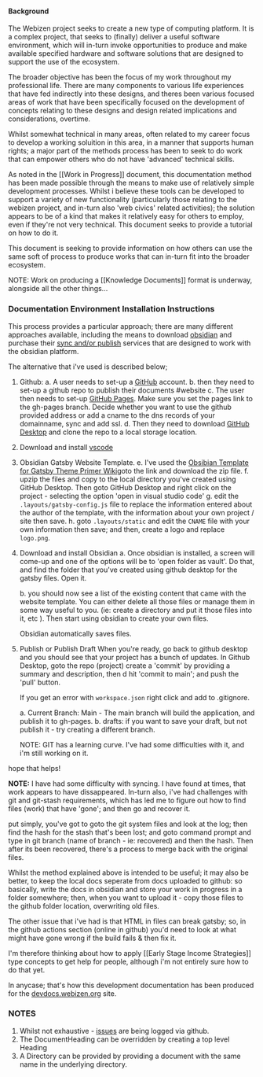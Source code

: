 #### Background
The Webizen project seeks to create a new type of computing platform. It is a complex project, that seeks to (finally) deliver a useful software environment, which will in-turn invoke opportunities to produce and make available specified hardware and software solutions that are designed to support the use of the ecosystem.

The broader objective has been the focus of my work throughout my professional life.  There are many components to various life experiences that have fed indirectly into these designs, and theres been various focused areas of work that have been specifically focused on the development of concepts relating to these designs and design related implications and considerations, overtime. 

Whilst somewhat technical in many areas, often related to my career focus to develop a working soluition in this area, in a manner that supports human rights; a major part of the methods process has been to seek to do work that can empower others who do not have 'advanced' technical skills.

As noted in the [[Work in Progress]] document, this documentation method has been made possible through the means to make use of relatively simple development processes.  Whilst i believe these tools can be developed to support a variety of new functionality (particularly those relating to the webizen project, and in-turn also 'web civics' related activities); the solution appears to be of a kind that makes it relatively easy for others to employ, even if they're not very technical.  This document seeks to provide a tutorial on how to do it. 

This document is seeking to provide information on how others can use the same soft of process to produce works that can in-turn fit into the broader ecosystem. 

NOTE:  Work on producing a [[Knowledge Documents]] format is underway, alongside all the other things...

### Documentation Environment Installation Instructions 

This process provides a particular approach; there are many different approaches available, including the means to download [obsidian](obsidian.md) and purchase their [sync and/or publish](https://obsidian.md/pricing) services that are designed to work with the obsidian platform. 

The alternative that i've used is described below;

1. Github: 
	a. A user needs to set-up a [GitHub](https://github.com/) account. 
	b. then they need to set-up a github repo to publish their documents #website 
	c. The user then needs to set-up [GitHub Pages](https://pages.github.com/). Make sure you set the pages link to the gh-pages branch.  Decide whether you want to use the github provided address or add a cname to the dns records of your domainname, sync and add ssl.
	d. Then they need to download [GitHub Desktop](https://github.com/) and clone the repo to a local storage location.

2. Download and install [vscode](https://code.visualstudio.com/)

3. Obsidian Gatsby Website Template.
	e. I've used the [Obsibian Template for Gatsby Theme Primer Wiki](https://github.com/theowenyoung/obsidian-template-gatsby-theme-primer-wiki/)goto the link and download the zip file.
	f. upzip the files and copy to the local directory you've created using GitHub Desktop. Then goto GitHub Desktop and right click on the project - selecting the option 'open in visual studio code'
	g. edit the ```.layouts/gatsby-config.js``` file to replace the information entered about the author of the template, with the information about your own project / site then save.
	h. goto ```.layouts/static``` and edit the ```CNAME``` file with your own information then save; and then, create a logo and replace ```logo.png```.
		
4. Download and install Obsidian
	a. Once obsidian is installed, a screen will come-up and one of the options will be to 'open folder as vault'.  Do that, and find the folder that you've created using github desktop for the gatsby files.  Open it. 

	b. you should now see a list of the existing content that came with the website template.  You can either delete all those files or manage them in some way useful to you.  (ie: create a directory and put it those files into it, etc ).  Then start using obsidian to create your own files.
	
	Obsidian automatically saves files.  
	
5. Publish or Publish Draft
	When you're ready, go back to github desktop and you should see that your project has a bunch of updates. In Github Desktop, goto the repo (project) create a 'commit' by providing a summary and description, then d hit 'commit to main'; and push the 'pull' button. 
	
	If you get an error with  ```workspace.json``` right click and add to .gitignore. 
	
	a. Current Branch: Main - The main branch will build the application, and publish it to gh-pages. 
	b. drafts: if you want to save your draft, but not publish it - try creating a different branch. 
	
	NOTE: GIT has a learning curve.  I've had some difficulties with it, and i'm still working on it. 


hope that helps! 

**NOTE:** I have had some difficulty with syncing. I have found at times, that work appears to have dissappeared.  In-turn also, i've had challenges with git and git-stash requirements, which has led me to figure out how to find files (work) that have 'gone'; and then go and recover it.  

put simply, you've got to goto the git system files and look at the log; then find the hash for the stash that's been lost; and goto command prompt and type in git branch (name of branch - ie: recovered) and then the hash.  Then after its been recovered, there's a process to merge back with the original files.

Whilst the method explained above is intended to be useful; it may also be better, to keep the local docs seperate from docs uploaded to github: so basically, write the docs in obsidian and store your work in progress in a folder somewhere; then, when you want to upload it - copy those files to the github folder location, overwriting old files.  

The other issue that i've had is that HTML in files can break gatsby; so, in the github actions section (online in github) you'd need to look at what might have gone wrong if the build fails & then fix it. 

I'm therefore thinking about how to apply [[Early Stage Income Strategies]] type concepts to get help for people, although i'm not entirely sure how to do that yet. 

In anycase; that's how this development documentation has been produced for the [devdocs.webizen.org](https://devdocs.webizen.org) site.


### NOTES

1. Whilst not exhaustive - [issues](https://github.com/WebizenAI/devdocs/issues) are being logged via github. 
2. The DocumentHeading can be overridden by creating a top level Heading
3. A Directory can be provided by providing a document with the same name in the underlying directory. 
